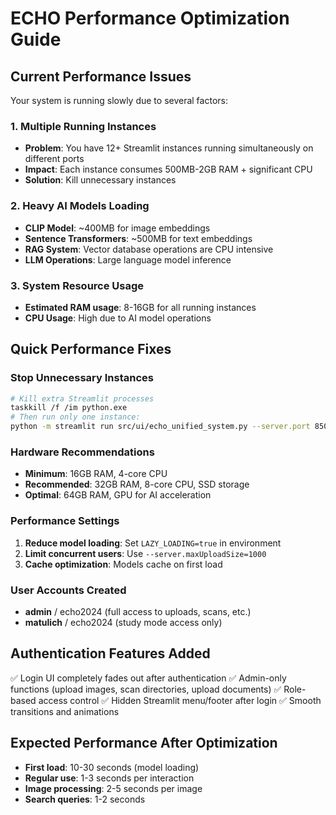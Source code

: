 # ECHO Performance Optimization Guide

## Current Performance Issues

Your system is running slowly due to several factors:

### 1. Multiple Running Instances
- **Problem**: You have 12+ Streamlit instances running simultaneously on different ports
- **Impact**: Each instance consumes 500MB-2GB RAM + significant CPU
- **Solution**: Kill unnecessary instances

### 2. Heavy AI Models Loading
- **CLIP Model**: ~400MB for image embeddings
- **Sentence Transformers**: ~500MB for text embeddings
- **RAG System**: Vector database operations are CPU intensive
- **LLM Operations**: Large language model inference

### 3. System Resource Usage
- **Estimated RAM usage**: 8-16GB for all running instances
- **CPU Usage**: High due to AI model operations

## Quick Performance Fixes

### Stop Unnecessary Instances
```bash
# Kill extra Streamlit processes
taskkill /f /im python.exe
# Then run only one instance:
python -m streamlit run src/ui/echo_unified_system.py --server.port 8501
```

### Hardware Recommendations
- **Minimum**: 16GB RAM, 4-core CPU
- **Recommended**: 32GB RAM, 8-core CPU, SSD storage
- **Optimal**: 64GB RAM, GPU for AI acceleration

### Performance Settings
1. **Reduce model loading**: Set `LAZY_LOADING=true` in environment
2. **Limit concurrent users**: Use `--server.maxUploadSize=1000`
3. **Cache optimization**: Models cache on first load

### User Accounts Created
- **admin** / echo2024 (full access to uploads, scans, etc.)
- **matulich** / echo2024 (study mode access only)

## Authentication Features Added
✅ Login UI completely fades out after authentication
✅ Admin-only functions (upload images, scan directories, upload documents)
✅ Role-based access control
✅ Hidden Streamlit menu/footer after login
✅ Smooth transitions and animations

## Expected Performance After Optimization
- **First load**: 10-30 seconds (model loading)
- **Regular use**: 1-3 seconds per interaction
- **Image processing**: 2-5 seconds per image
- **Search queries**: 1-2 seconds